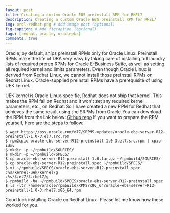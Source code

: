 ```yaml
---
layout: post
title: Creating a custom Oracle EBS preinstall RPM for RHEL7
description: Creating a custom Oracle EBS preinstall RPM for RHEL7
img: orcl-redhat.png # Add image post (optional)
fig-caption: # Add figcaption (optional)
tags: [redhat, oracle, oracleebs]
comments: true
---
```


Oracle, by default, ships preinstall RPMs only for Oracle Linux. Preinstall RPMs make the life of DBA very easy by taking care of installing full laundry lists of required prereq RPMs for Oracle E-Business Suite, as well as setting all required kernel and limits parameters. Even though Oracle Linux is derived from Redhat Linux, we cannot install those preinstall RPMs on Redhat Linux. Oracle-supplied preinstall RPMs have a prerequisite of using UEK kernel. 

UEK kernel is Oracle Linux-specific, Redhat does not ship that kernel. This makes the RPM fail on Redhat and it won't set any required kernel parameters, etc., on Redhat. So I have created a new RPM for Redhat that achieves the same result using the SRPMs from Oracle You can download the RPM from the link below: [Github repo](https://github.com/vasuballa/oracle-rhel-preinstall/tree/master/RPMS/x86_64) If you want to prepare the RPM yourself, here are the steps to follow: 

```
$ wget https://oss.oracle.com/ol7/SRPMS-updates/oracle-ebs-server-R12-preinstall-1.0-3.el7.src.rpm 
$ rpm2cpio oracle-ebs-server-R12-preinstall-1.0-3.el7.src.rpm | cpio -idmv 
$ mkdir -p ~/rpmbuild/SOURCES/ 
$ mkdir -p ~/rpmbuild/SPECS/ 
$ cp oracle-ebs-server-R12-preinstall-1.0.tar.gz ~/rpmbuild/SOURCES/ 
$ cp oracle-ebs-server-R12-preinstall.spec ~/rpmbuild/SPECS/ 
$ vi ~/rpmbuild/SPECS/oracle-ebs-server-R12-preinstall.spec 
:%s/kernel-uek/kernel/g 
:%s/3.el7/3.rhel7/g 
$ rpmbuild -ba ~/rpmbuild/SPECS/oracle-ebs-server-R12-preinstall.spec 
$ ls -ltr /home/oracle/rpmbuild/RPMS/x86_64/oracle-ebs-server-R12-preinstall-1.0-3.rhel7.x86_64.rpm 
```

Good luck installing Oracle on Redhat Linux. Please let me know how these worked for you.